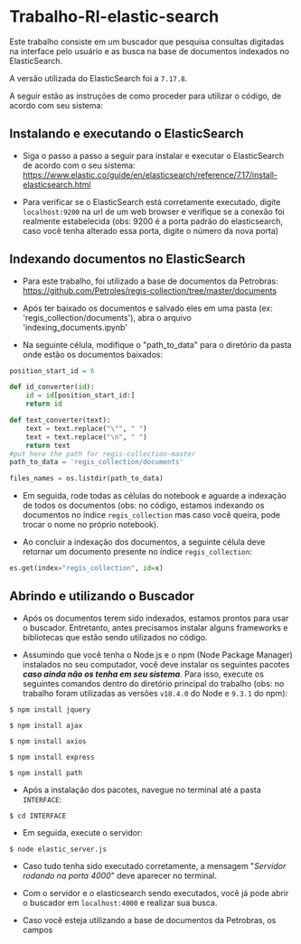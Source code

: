# Trabalho-RI-elastic-search

Este trabalho consiste em um buscador que pesquisa consultas digitadas na interface pelo usuário e as busca na base de documentos indexados no ElasticSearch.

A versão utilizada do ElasticSearch foi a ```7.17.8```.

A seguir estão as instruções de como proceder para utilizar o código, de acordo com seu sistema:

## Instalando e executando o ElasticSearch

 - Siga o passo a passo a seguir para instalar e executar o ElasticSearch de acordo com o seu sistema: https://www.elastic.co/guide/en/elasticsearch/reference/7.17/install-elasticsearch.html
 
 - Para verificar se o ElasticSearch está corretamente executado, digite ```localhost:9200``` na url de um web browser e verifique se a conexão foi realmente estabelecida (obs: 9200 é a porta padrão do elasticsearch, caso você tenha alterado essa porta, digite o número da nova porta)
 
 ## Indexando documentos no ElasticSearch
 
 - Para este trabalho, foi utilizado a base de documentos da Petrobras: https://github.com/Petroles/regis-collection/tree/master/documents
 
 - Após ter baixado os documentos e salvado eles em uma pasta (ex: 'regis_collection/documents'), abra o arquivo 'indexing_documents.ipynb'
 
 - Na seguinte célula, modifique o "path_to_data" para o diretório da pasta onde estão os documentos baixados:
 
```Python 
position_start_id = 6 

def id_converter(id):
    id = id[position_start_id:]
    return id

def text_converter(text):
    text = text.replace("\"", " ")
    text = text.replace("\n", " ")
    return text
#put here the path for regis-collection-master
path_to_data = 'regis_collection/documents'

files_names = os.listdir(path_to_data)
```

  - Em seguida, rode todas as células do notebook e aguarde a indexação de todos os documentos (obs: no código, estamos indexando os documentos no índice ```regis_collection``` mas caso você queira, pode trocar o nome no próprio notebook).
  
  - Ao concluir a indexação dos documentos, a seguinte célula deve retornar um documento presente no índice ```regis_collection```:
 
 ```Python 
 es.get(index="regis_collection", id=x)
 ```

## Abrindo e utilizando o Buscador

  - Após os documentos terem sido indexados, estamos prontos para usar o buscador. Entretanto, antes precisamos instalar alguns frameworks e bibliotecas que estão sendo utilizados no código. 
  
  - Assumindo que você tenha o Node.js e o npm (Node Package Manager) instalados no seu computador, você deve instalar os seguintes pacotes _**caso ainda não os tenha em seu sistema**_. Para isso, execute os seguintes comandos dentro do diretório principal do trabalho (obs: no trabalho foram utilizadas as versões ```v18.4.0``` do Node e ```9.3.1``` do npm):
  
 ```
 $ npm install jquery
 ```
 
 ```
 $ npm install ajax
 ```
 
 ```
 $ npm install axios
 ```
 
 ```
 $ npm install express
 ```
 
 ```
 $ npm install path
 ```

  - Após a instalação dos pacotes, navegue no terminal até a pasta ```INTERFACE```:
  
  ```
  $ cd INTERFACE
  ```
  
  - Em seguida, execute o servidor:
  
  ```
  $ node elastic_server.js
  ```
  
  - Caso tudo tenha sido executado corretamente, a mensagem "_Servidor rodando na porta 4000_" deve aparecer no terminal.
  
  - Com o servidor e o elasticsearch sendo executados, você já pode abrir o buscador em ```localhost:4000``` e realizar sua busca.
  
  - Caso você esteja utilizando a base de documentos da Petrobras, os campos <title> do arquivo ```queries.xml``` servem como consultas que podem ser feitas no buscador.
 
## Finalizando o servidor e o elasticsearch

  - Quando você desejar terminar a conexão com o servidor e com o elasticsearch, basta apertar ```Ctrl+C``` no terminal onde está sendo executado cada um e a conexão se encerrará.
